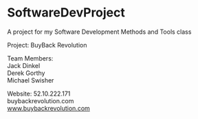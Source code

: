 # SoftwareDevProject
A project for my Software Development Methods and Tools class

Project:
BuyBack Revolution

Team Members:<br>
Jack Dinkel<br>
Derek Gorthy<br>
Michael Swisher

Website:
52.10.222.171<br>
buybackrevolution.com<br>
www.buybackrevolution.com

